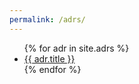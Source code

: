 ```yaml
---
permalink: /adrs/
---
```


<ul>
  {% for adr in site.adrs %}
    <li>
      <a href="{{ adr.url }}">{{ adr.title }}</a>
    </li>
  {% endfor %}
</ul>